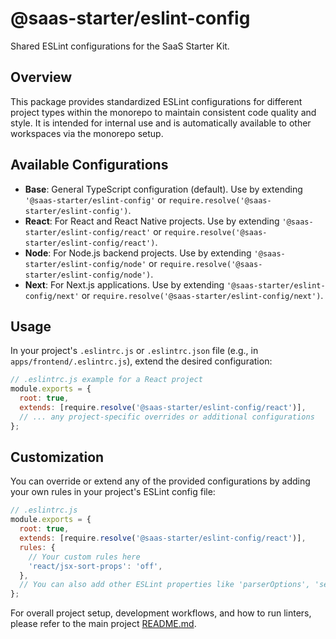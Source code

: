 # @saas-starter/eslint-config

Shared ESLint configurations for the SaaS Starter Kit.

## Overview

This package provides standardized ESLint configurations for different project types within the monorepo to maintain consistent code quality and style. It is intended for internal use and is automatically available to other workspaces via the monorepo setup.

## Available Configurations

-   **Base**: General TypeScript configuration (default). Use by extending `'@saas-starter/eslint-config'` or `require.resolve('@saas-starter/eslint-config')`.
-   **React**: For React and React Native projects. Use by extending `'@saas-starter/eslint-config/react'` or `require.resolve('@saas-starter/eslint-config/react')`.
-   **Node**: For Node.js backend projects. Use by extending `'@saas-starter/eslint-config/node'` or `require.resolve('@saas-starter/eslint-config/node')`.
-   **Next**: For Next.js applications. Use by extending `'@saas-starter/eslint-config/next'` or `require.resolve('@saas-starter/eslint-config/next')`.

## Usage

In your project's `.eslintrc.js` or `.eslintrc.json` file (e.g., in `apps/frontend/.eslintrc.js`), extend the desired configuration:

```javascript
// .eslintrc.js example for a React project
module.exports = {
  root: true,
  extends: [require.resolve('@saas-starter/eslint-config/react')],
  // ... any project-specific overrides or additional configurations
};
```

## Customization

You can override or extend any of the provided configurations by adding your own rules in your project's ESLint config file:

```javascript
// .eslintrc.js
module.exports = {
  root: true,
  extends: [require.resolve('@saas-starter/eslint-config/react')],
  rules: {
    // Your custom rules here
    'react/jsx-sort-props': 'off',
  },
  // You can also add other ESLint properties like 'parserOptions', 'settings', etc.
};
```

For overall project setup, development workflows, and how to run linters, please refer to the main project [README.md](../../README.md).